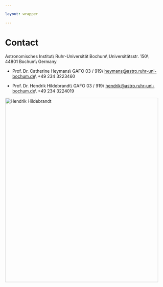 ```yaml
---

layout: wrapper

---
```


# Contact

Astronomisches Institut\\
Ruhr-Universität Bochum\\
Universitätsstr. 150\\
44801 Bochum\\
Germany

- Prof. Dr. Catherine Heymans\\
  GAFO 03 / 919\\
  heymans@astro.ruhr-uni-bochum.de\\
  +49 234 3223460‬

- Prof. Dr. Hendrik Hildebrandt\\
  GAFO 03 / 919\\
  hendrik@astro.ruhr-uni-bochum.de\\
  +49 234 3224019‬


<img src="images/Hildebrandt_Hendrik_KM-6_small.jpg" alt="Hendrik Hildebrandt" width="500"
height="600">
